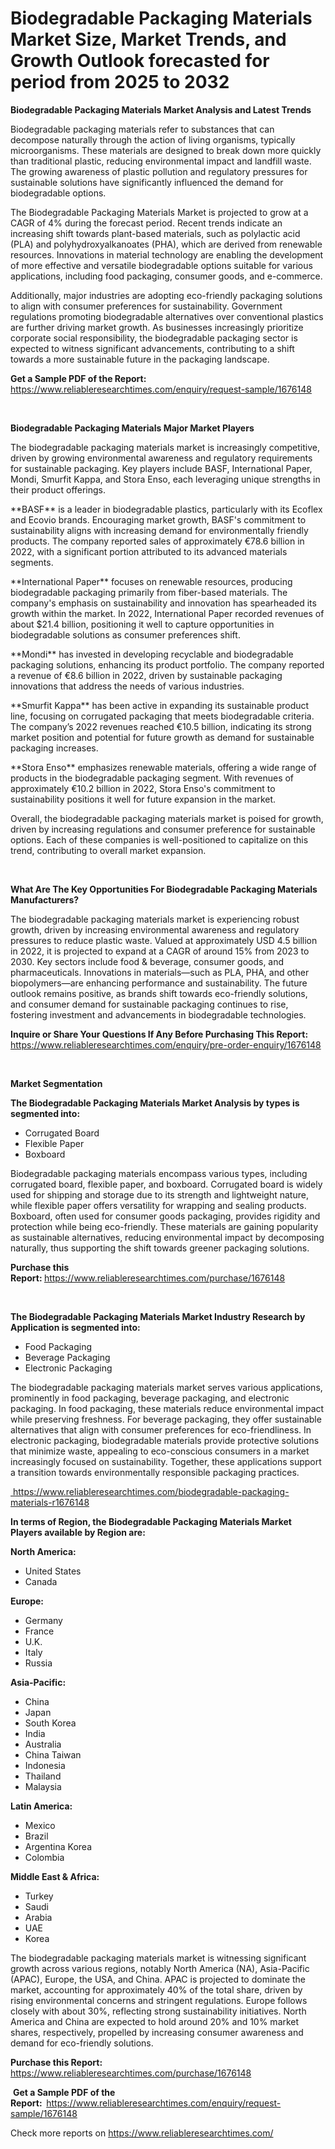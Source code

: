 <p><h1>Biodegradable Packaging Materials Market Size, Market Trends, and Growth Outlook forecasted for period from 2025 to 2032</h1></p><p><strong>Biodegradable Packaging Materials Market Analysis and Latest Trends</strong></p>
<p><p>Biodegradable packaging materials refer to substances that can decompose naturally through the action of living organisms, typically microorganisms. These materials are designed to break down more quickly than traditional plastic, reducing environmental impact and landfill waste. The growing awareness of plastic pollution and regulatory pressures for sustainable solutions have significantly influenced the demand for biodegradable options.</p><p>The Biodegradable Packaging Materials Market is projected to grow at a CAGR of 4% during the forecast period. Recent trends indicate an increasing shift towards plant-based materials, such as polylactic acid (PLA) and polyhydroxyalkanoates (PHA), which are derived from renewable resources. Innovations in material technology are enabling the development of more effective and versatile biodegradable options suitable for various applications, including food packaging, consumer goods, and e-commerce.</p><p>Additionally, major industries are adopting eco-friendly packaging solutions to align with consumer preferences for sustainability. Government regulations promoting biodegradable alternatives over conventional plastics are further driving market growth. As businesses increasingly prioritize corporate social responsibility, the biodegradable packaging sector is expected to witness significant advancements, contributing to a shift towards a more sustainable future in the packaging landscape.</p></p>
<p><strong>Get a Sample PDF of the Report:&nbsp;</strong> <a href="https://www.reliableresearchtimes.com/enquiry/request-sample/1676148?utm_campaign=2261&utm_medium=2&utm_source=Github&utm_content=ia&utm_term=30012025&utm_id=biodegradable-packaging-materials">https://www.reliableresearchtimes.com/enquiry/request-sample/1676148</a></p>
<p>&nbsp;</p>
<p><strong>Biodegradable Packaging Materials Major Market Players</strong></p>
<p><p>The biodegradable packaging materials market is increasingly competitive, driven by growing environmental awareness and regulatory requirements for sustainable packaging. Key players include BASF, International Paper, Mondi, Smurfit Kappa, and Stora Enso, each leveraging unique strengths in their product offerings.</p><p>**BASF** is a leader in biodegradable plastics, particularly with its Ecoflex and Ecovio brands. Encouraging market growth, BASF's commitment to sustainability aligns with increasing demand for environmentally friendly products. The company reported sales of approximately €78.6 billion in 2022, with a significant portion attributed to its advanced materials segments.</p><p>**International Paper** focuses on renewable resources, producing biodegradable packaging primarily from fiber-based materials. The company's emphasis on sustainability and innovation has spearheaded its growth within the market. In 2022, International Paper recorded revenues of about $21.4 billion, positioning it well to capture opportunities in biodegradable solutions as consumer preferences shift.</p><p>**Mondi** has invested in developing recyclable and biodegradable packaging solutions, enhancing its product portfolio. The company reported a revenue of €8.6 billion in 2022, driven by sustainable packaging innovations that address the needs of various industries.</p><p>**Smurfit Kappa** has been active in expanding its sustainable product line, focusing on corrugated packaging that meets biodegradable criteria. The company’s 2022 revenues reached €10.5 billion, indicating its strong market position and potential for future growth as demand for sustainable packaging increases.</p><p>**Stora Enso** emphasizes renewable materials, offering a wide range of products in the biodegradable packaging segment. With revenues of approximately €10.2 billion in 2022, Stora Enso's commitment to sustainability positions it well for future expansion in the market.</p><p>Overall, the biodegradable packaging materials market is poised for growth, driven by increasing regulations and consumer preference for sustainable options. Each of these companies is well-positioned to capitalize on this trend, contributing to overall market expansion.</p></p>
<p>&nbsp;</p>
<p><strong>What Are The Key Opportunities For Biodegradable Packaging Materials Manufacturers?</strong></p>
<p><p>The biodegradable packaging materials market is experiencing robust growth, driven by increasing environmental awareness and regulatory pressures to reduce plastic waste. Valued at approximately USD 4.5 billion in 2022, it is projected to expand at a CAGR of around 15% from 2023 to 2030. Key sectors include food & beverage, consumer goods, and pharmaceuticals. Innovations in materials—such as PLA, PHA, and other biopolymers—are enhancing performance and sustainability. The future outlook remains positive, as brands shift towards eco-friendly solutions, and consumer demand for sustainable packaging continues to rise, fostering investment and advancements in biodegradable technologies.</p></p>
<p><strong>Inquire or Share Your Questions If Any Before Purchasing This Report:</strong> <a href="https://www.reliableresearchtimes.com/enquiry/pre-order-enquiry/1676148?utm_campaign=2261&utm_medium=2&utm_source=Github&utm_content=ia&utm_term=30012025&utm_id=biodegradable-packaging-materials">https://www.reliableresearchtimes.com/enquiry/pre-order-enquiry/1676148</a></p>
<p>&nbsp;</p>
<p><strong>Market Segmentation</strong></p>
<p><strong>The Biodegradable Packaging Materials Market Analysis by types is segmented into:</strong></p>
<p><ul><li>Corrugated Board</li><li>Flexible Paper</li><li>Boxboard</li></ul></p>
<p><p>Biodegradable packaging materials encompass various types, including corrugated board, flexible paper, and boxboard. Corrugated board is widely used for shipping and storage due to its strength and lightweight nature, while flexible paper offers versatility for wrapping and sealing products. Boxboard, often used for consumer goods packaging, provides rigidity and protection while being eco-friendly. These materials are gaining popularity as sustainable alternatives, reducing environmental impact by decomposing naturally, thus supporting the shift towards greener packaging solutions.</p></p>
<p><strong>Purchase this Report:&nbsp;</strong><a href="https://www.reliableresearchtimes.com/purchase/1676148?utm_campaign=2261&utm_medium=2&utm_source=Github&utm_content=ia&utm_term=30012025&utm_id=biodegradable-packaging-materials">https://www.reliableresearchtimes.com/purchase/1676148</a></p>
<p>&nbsp;</p>
<p><strong>The Biodegradable Packaging Materials Market Industry Research by Application is segmented into:</strong></p>
<p><ul><li>Food Packaging</li><li>Beverage Packaging</li><li>Electronic Packaging</li></ul></p>
<p><p>The biodegradable packaging materials market serves various applications, prominently in food packaging, beverage packaging, and electronic packaging. In food packaging, these materials reduce environmental impact while preserving freshness. For beverage packaging, they offer sustainable alternatives that align with consumer preferences for eco-friendliness. In electronic packaging, biodegradable materials provide protective solutions that minimize waste, appealing to eco-conscious consumers in a market increasingly focused on sustainability. Together, these applications support a transition towards environmentally responsible packaging practices.</p></p>
<p><a href="https://www.reliableresearchtimes.com/biodegradable-packaging-materials-r1676148?utm_campaign=2261&utm_medium=2&utm_source=Github&utm_content=ia&utm_term=30012025&utm_id=biodegradable-packaging-materials">&nbsp;https://www.reliableresearchtimes.com/biodegradable-packaging-materials-r1676148</a></p>
<p><strong>In terms of Region, the Biodegradable Packaging Materials Market Players available by Region are:</strong></p>
<p>
    <p> <strong> North America: </strong>
        <ul>
            <li>United States</li>
            <li>Canada</li>
        </ul>
        </p> 
    <p> <strong> Europe: </strong>
        <ul>
            <li>Germany</li>
            <li>France</li>
            <li>U.K.</li>
            <li>Italy</li>
            <li>Russia</li>
        </ul>
        </p> 
    <p> <strong> Asia-Pacific: </strong>
        <ul>
            <li>China</li>
            <li>Japan</li>
            <li>South Korea</li>
            <li>India</li>
            <li>Australia</li>
            <li>China Taiwan</li>
            <li>Indonesia</li>
            <li>Thailand</li>
            <li>Malaysia</li>
        </ul>
        </p> 
    <p> <strong> Latin America: </strong>
        <ul>
            <li>Mexico</li>
            <li>Brazil</li>
            <li>Argentina Korea</li>
            <li>Colombia</li>
        </ul>
        </p> 
    <p> <strong> Middle East & Africa: </strong>
        <ul>
            <li>Turkey</li>
            <li>Saudi</li>
            <li>Arabia</li>
            <li>UAE</li>
            <li>Korea</li>
        </ul>
    </p>
    </p>
<p><p>The biodegradable packaging materials market is witnessing significant growth across various regions, notably North America (NA), Asia-Pacific (APAC), Europe, the USA, and China. APAC is projected to dominate the market, accounting for approximately 40% of the total share, driven by rising environmental concerns and stringent regulations. Europe follows closely with about 30%, reflecting strong sustainability initiatives. North America and China are expected to hold around 20% and 10% market shares, respectively, propelled by increasing consumer awareness and demand for eco-friendly solutions.</p></p>
<p><strong>Purchase this Report: </strong><a href="https://www.reliableresearchtimes.com/purchase/1676148?utm_campaign=2261&utm_medium=2&utm_source=Github&utm_content=ia&utm_term=30012025&utm_id=biodegradable-packaging-materials">https://www.reliableresearchtimes.com/purchase/1676148</a></p>
<p>&nbsp;<strong>Get a Sample PDF of the Report:&nbsp;&nbsp;</strong><a href="https://www.reliableresearchtimes.com/enquiry/request-sample/1676148?utm_campaign=2261&utm_medium=2&utm_source=Github&utm_content=ia&utm_term=30012025&utm_id=biodegradable-packaging-materials">https://www.reliableresearchtimes.com/enquiry/request-sample/1676148</a></p>
<p><strong></strong></p>
<p>Check more reports on <a href="https://www.reliableresearchtimes.com/?utm_campaign=2261&utm_medium=2&utm_source=Github&utm_content=ia&utm_term=30012025&utm_id=biodegradable-packaging-materials">https://www.reliableresearchtimes.com/</a></p>